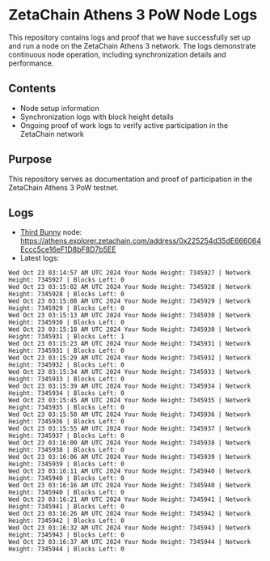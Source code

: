 # ZetaChain Athens 3 PoW Node Logs
This repository contains logs and proof that we have successfully set up and run a node on the ZetaChain Athens 3 network. The logs demonstrate continuous node operation, including synchronization details and performance.

## Contents
- Node setup information
- Synchronization logs with block height details
- Ongoing proof of work logs to verify active participation in the ZetaChain network

## Purpose
This repository serves as documentation and proof of participation in the ZetaChain Athens 3 PoW testnet.

## Logs

- [Third Bunny](https://thirdbunny.xyz/) node: https://athens.explorer.zetachain.com/address/0x225254d35dE666064Eccc5ce16eF1D8bF8D7b5EE
- Latest logs:
```
Wed Oct 23 03:14:57 AM UTC 2024 Your Node Height: 7345927 | Network Height: 7345927 | Blocks Left: 0
Wed Oct 23 03:15:02 AM UTC 2024 Your Node Height: 7345928 | Network Height: 7345928 | Blocks Left: 0
Wed Oct 23 03:15:08 AM UTC 2024 Your Node Height: 7345929 | Network Height: 7345929 | Blocks Left: 0
Wed Oct 23 03:15:13 AM UTC 2024 Your Node Height: 7345930 | Network Height: 7345930 | Blocks Left: 0
Wed Oct 23 03:15:18 AM UTC 2024 Your Node Height: 7345930 | Network Height: 7345931 | Blocks Left: 1
Wed Oct 23 03:15:23 AM UTC 2024 Your Node Height: 7345931 | Network Height: 7345931 | Blocks Left: 0
Wed Oct 23 03:15:29 AM UTC 2024 Your Node Height: 7345932 | Network Height: 7345932 | Blocks Left: 0
Wed Oct 23 03:15:34 AM UTC 2024 Your Node Height: 7345933 | Network Height: 7345933 | Blocks Left: 0
Wed Oct 23 03:15:39 AM UTC 2024 Your Node Height: 7345934 | Network Height: 7345934 | Blocks Left: 0
Wed Oct 23 03:15:45 AM UTC 2024 Your Node Height: 7345935 | Network Height: 7345935 | Blocks Left: 0
Wed Oct 23 03:15:50 AM UTC 2024 Your Node Height: 7345936 | Network Height: 7345936 | Blocks Left: 0
Wed Oct 23 03:15:55 AM UTC 2024 Your Node Height: 7345937 | Network Height: 7345937 | Blocks Left: 0
Wed Oct 23 03:16:00 AM UTC 2024 Your Node Height: 7345938 | Network Height: 7345938 | Blocks Left: 0
Wed Oct 23 03:16:06 AM UTC 2024 Your Node Height: 7345939 | Network Height: 7345939 | Blocks Left: 0
Wed Oct 23 03:16:11 AM UTC 2024 Your Node Height: 7345940 | Network Height: 7345940 | Blocks Left: 0
Wed Oct 23 03:16:16 AM UTC 2024 Your Node Height: 7345940 | Network Height: 7345940 | Blocks Left: 0
Wed Oct 23 03:16:21 AM UTC 2024 Your Node Height: 7345941 | Network Height: 7345941 | Blocks Left: 0
Wed Oct 23 03:16:26 AM UTC 2024 Your Node Height: 7345942 | Network Height: 7345942 | Blocks Left: 0
Wed Oct 23 03:16:32 AM UTC 2024 Your Node Height: 7345943 | Network Height: 7345943 | Blocks Left: 0
Wed Oct 23 03:16:37 AM UTC 2024 Your Node Height: 7345944 | Network Height: 7345944 | Blocks Left: 0
```
